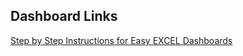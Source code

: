 <h2>Dashboard Links</h2>

[Step by Step Instructions for Easy EXCEL Dashboards](https://www.youtube.com/watch?v=dI_axvl21J0)
